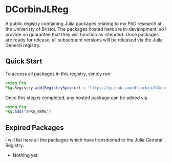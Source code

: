 # DCorbinJLReg

A public registry containing Julia packages relating to my PhD research at the Univeristy of Bristol. The packages hosted here are in-development, so I
provide no guarantee that they will function as intended. Once packages are ready for release, all subsequent versions will be released via the
Julia General registry.

## Quick Start

To access all packages in this registry, simply run

```julia
using Pkg
Pkg.Registry.add(RegistrySpec(url = "https://github.com/dfcorbin/DCorbinJLReg"))
```

Once this step is completed, any hosted package can be added via

```julia
using Pkg
Pkg.add("$PKG_NAME")
```

## Expired Packages

I will list here all the packages which have transitioned to the Julia General Registry.

- Nothing yet.
